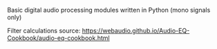 Basic digital audio processing modules written in Python (mono signals only)

Filter calculations source: https://webaudio.github.io/Audio-EQ-Cookbook/audio-eq-cookbook.html